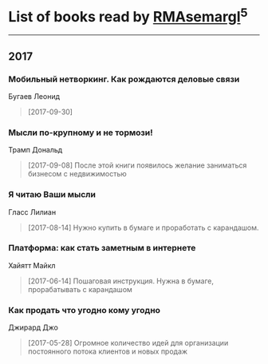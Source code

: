 # List of books read by [RMAsemargl](https://plus.google.com/117414656376251989959)<sup>5</sup>
---

## 2017

### Мобильный нетворкинг. Как рождаются деловые связи
Бугаев Леонид
> [2017-09-30] 


### Мысли по-крупному и не тормози!
Трамп Дональд
> [2017-09-08] После этой книги появилось желание заниматься бизнесом с недвижимостью


### Я читаю Ваши мысли
Гласс Лилиан
> [2017-08-14] Нужно купить в бумаге и проработать с карандашом.


### Платформа: как стать заметным в интернете
Хайятт Майкл
> [2017-06-14] Пошаговая инструкция. Нужна в бумаге, прорабатывать с карандашом


### Как продать что угодно кому угодно
Джирард Джо
> [2017-05-28] Огромное количество идей для организации постоянного потока клиентов и новых продаж



